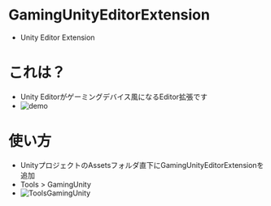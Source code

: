# GamingUnityEditorExtension
* Unity Editor Extension

# これは？
* Unity Editorがゲーミングデバイス風になるEditor拡張です
* ![demo](https://raw.githubusercontent.com/kyourikey/GamingUnityEditorExtension/ReadmeImages/demo.gif)

# 使い方
* UnityプロジェクトのAssetsフォルダ直下にGamingUnityEditorExtensionを追加
* Tools > GamingUnity
* ![ToolsGamingUnity](https://raw.githubusercontent.com/kyourikey/GamingUnityEditorExtension/ReadmeImages/ToolsGamingUnity.gif)
